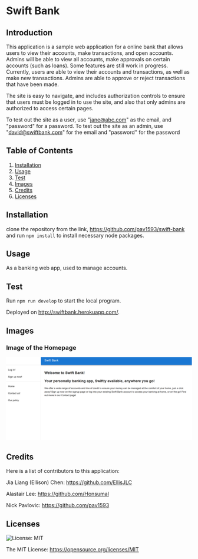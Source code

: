 # Swift Bank

## Introduction

This application is a sample web application for a online bank that allows users to view their accounts, make transactions, and open accounts. Admins will be able to view all accounts, make approvals on certain accounts (such as loans). Some features are still work in progress. Currently, users are able to view their accounts and transactions, as well as make new transactions. Admins are able to approve or reject transactions that have been made.

The site is easy to navigate, and includes authorization controls to ensure that users must be logged in to use the site, and also that only admins are authorized to access certain pages.

To test out the site as a user, use "jane@abc.com" as the email, and "password" for a password. To test out the site as an admin, use "david@swiftbank.com" for the email and "password" for the password

## Table of Contents 
1. [Installation](#installation)
2. [Usage](#usage)
3. [Test](#test)
4. [Images](#images)
5. [Credits](#credits)
6. [Licenses](#licenses)

## Installation 

clone the repository from the link, https://github.com/pav1593/swift-bank and run `npm install` to install necessary node packages.

## Usage

As a banking web app, used to manage accounts.

## Test

Run `npm run develop` to start the local program.

Deployed on http://swiftbank.herokuapp.com/.

## Images

### Image of the Homepage

![Homepage preview](./images/Preview.png)

## Credits

Here is a list of contributors to this application:

Jia Liang (Ellison) Chen: https://github.com/EllisJLC

Alastair Lee: https://github.com/Honsumal

Nick Pavlovic: https://github.com/pav1593

## Licenses 
![License: MIT](https://img.shields.io/badge/License-MIT-yellow.svg)

The MIT License: https://opensource.org/licenses/MIT
